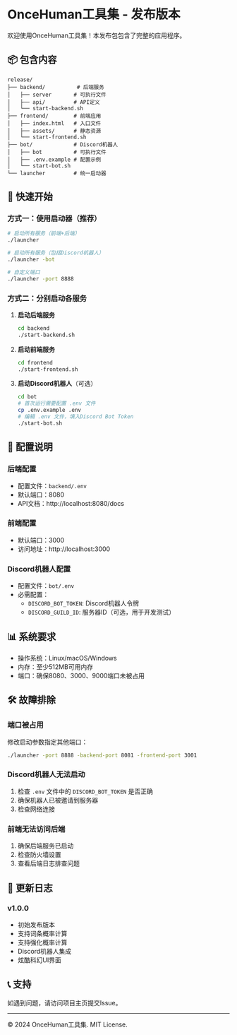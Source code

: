 # OnceHuman工具集 - 发布版本

欢迎使用OnceHuman工具集！本发布包包含了完整的应用程序。

## 📦 包含内容

```
release/
├── backend/          # 后端服务
│   ├── server       # 可执行文件
│   ├── api/         # API定义
│   └── start-backend.sh
├── frontend/        # 前端应用
│   ├── index.html   # 入口文件
│   ├── assets/      # 静态资源
│   └── start-frontend.sh
├── bot/             # Discord机器人
│   ├── bot          # 可执行文件
│   ├── .env.example # 配置示例
│   └── start-bot.sh
└── launcher         # 统一启动器
```

## 🚀 快速开始

### 方式一：使用启动器（推荐）

```bash
# 启动所有服务（前端+后端）
./launcher

# 启动所有服务（包括Discord机器人）
./launcher -bot

# 自定义端口
./launcher -port 8888
```

### 方式二：分别启动各服务

1. **启动后端服务**
   ```bash
   cd backend
   ./start-backend.sh
   ```

2. **启动前端服务**
   ```bash
   cd frontend
   ./start-frontend.sh
   ```

3. **启动Discord机器人**（可选）
   ```bash
   cd bot
   # 首次运行需要配置 .env 文件
   cp .env.example .env
   # 编辑 .env 文件，填入Discord Bot Token
   ./start-bot.sh
   ```

## 🔧 配置说明

### 后端配置
- 配置文件：`backend/.env`
- 默认端口：8080
- API文档：http://localhost:8080/docs

### 前端配置
- 默认端口：3000
- 访问地址：http://localhost:3000

### Discord机器人配置
- 配置文件：`bot/.env`
- 必需配置：
  - `DISCORD_BOT_TOKEN`: Discord机器人令牌
  - `DISCORD_GUILD_ID`: 服务器ID（可选，用于开发测试）

## 📊 系统要求

- 操作系统：Linux/macOS/Windows
- 内存：至少512MB可用内存
- 端口：确保8080、3000、9000端口未被占用

## 🛠 故障排除

### 端口被占用
修改启动参数指定其他端口：
```bash
./launcher -port 8888 -backend-port 8081 -frontend-port 3001
```

### Discord机器人无法启动
1. 检查 `.env` 文件中的 `DISCORD_BOT_TOKEN` 是否正确
2. 确保机器人已被邀请到服务器
3. 检查网络连接

### 前端无法访问后端
1. 确保后端服务已启动
2. 检查防火墙设置
3. 查看后端日志排查问题

## 📝 更新日志

### v1.0.0
- 初始发布版本
- 支持词条概率计算
- 支持强化概率计算
- Discord机器人集成
- 炫酷科幻UI界面

## 📞 支持

如遇到问题，请访问项目主页提交Issue。

---
© 2024 OnceHuman工具集. MIT License.